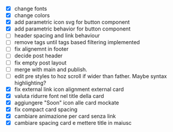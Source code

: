 - [x] change fonts
- [x] change colors
- [x] add parametric icon svg for button component
- [x] add parametric behavior for button component
- [ ] header spacing and link behaviour
- [ ] remove tags until tags based filtering implemented
- [ ] fix alignemnt in footer
- [ ] decide post header
- [ ] fix empty post layout
- [ ] merge with main and publish.
- [ ] edit pre styles to hoz scroll if wider than father. Maybe syntax highlighting?
- [x] fix external link icon alignment external card
- [x] valuta ridurre font nel title della card
- [x] aggiungere "Soon" icon alle card mockate
- [x] fix compact card spacing
- [x] cambiare animazione per card senza link
- [x] cambiare spacing card e mettere title in maiusc
